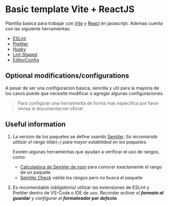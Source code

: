 # Basic template Vite + ReactJS

Plantilla basica para trabajar con [Vite] y [React] en javascript.
Ademas cuenta con las siguiente herramientas:

- [ESLint]
- [Prettier]
- [Husky]
- [Lint-Staged]
- [EditorConfig]

## Optional modifications/configurations

A pesar de ser una configuracion basica, sencilla y util para la mayoria de los casos puede que necesite modificar o agregar algunas configuraciones.

> Para configurar una herramienta de forma mas especifica por favor revisa la documentacion oficial

## Useful information

1. La version de los paquetes se define usando [SemVer].
   _Se recomienda utilizar el rango tilde(~) para mayor estabilidad en los paquetes._

   Existen algunas herramientas que ayudan a verificar el uso de rangos, como:

   - [Calculadora de SemVer de npm][npm-semver] para conocer exactamente el rango de un paquete
   - [SemVer Check][semver-check] valida los rangos pero no busca el paquete

1. Es recomendable _(obligatorio)_ utilizar las extensiones de ESLint y Prettier dentro de VS-Code o IDE de uso.
   _Recordar activar el **formato al guardar** y configurar el **formateador por defecto**._

[//]: # 'En esta seccion se encuentran todos los enlaces utlizados en el documento'
[vite]: https://vitejs.dev/ 'Vite documentation'
[react]: https://react.dev/ 'React documentation'
[eslint]: https://eslint.org/ 'ESLint documentation'
[prettier]: https://prettier.io/ 'Prettier documentation'
[husky]: https://typicode.github.io/husky/ 'Husky documentation'
[lint-staged]: https://github.com/okonet/lint-staged 'Lint-staged documentation'
[editorconfig]: https://editorconfig.org/ 'Editorconfig documentation'
[semver]: https://semver.org/ 'SemVer documentation'
[npm-semver]: https://semver.npmjs.com/ 'npm SemVer calculator'
[semver-check]: https://jubianchi.github.io/semver-check/ 'SemVer check'
